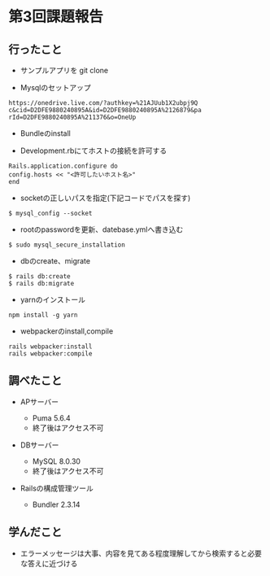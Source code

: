 # 第3回課題報告
## 行ったこと
* サンプルアプリを git clone

* Mysqlのセットアップ

~~~
https://onedrive.live.com/?authkey=%21AJUub1X2ubpj9Q
c&cid=D2DFE9880240895A&id=D2DFE9880240895A%2126879&pa
rId=D2DFE9880240895A%211376&o=OneUp
~~~

* Bundleのinstall

* Development.rbにてホストの接続を許可する

~~~
Rails.application.configure do
config.hosts << "<許可したいホスト名>"
end
~~~
* socketの正しいパスを指定(下記コードでパスを探す)

~~~
$ mysql_config --socket
~~~

* rootのpasswordを更新、datebase.ymlへ書き込む

~~~
$ sudo mysql_secure_installation
~~~


* dbのcreate、migrate

~~~
$ rails db:create
$ rails db:migrate
~~~
* yarnのインストール

~~~
npm install -g yarn
~~~
* webpackerのinstall,compile

~~~
rails webpacker:install
rails webpacker:compile
~~~

## 調べたこと
- APサーバー　
  - Puma 5.6.4
  - 終了後はアクセス不可

- DBサーバー
  - MySQL 8.0.30
  - 終了後はアクセス不可

- Railsの構成管理ツール
  - Bundler 2.3.14

## 学んだこと
* エラーメッセージは大事、内容を見てある程度理解してから検索すると必要な答えに近づける
